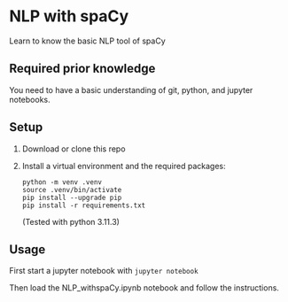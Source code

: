 # NLP with spaCy
Learn to know the basic NLP tool of spaCy

## Required prior knowledge
You need to have a basic understanding of git, python, and jupyter notebooks.

## Setup
1. Download or clone this repo
2. Install a virtual environment and the required packages:

    ```
    python -m venv .venv
    source .venv/bin/activate
    pip install --upgrade pip
    pip install -r requirements.txt
    ```
    (Tested with python 3.11.3)

## Usage
First start a jupyter notebook with   ```jupyter notebook```

Then load the NLP_withspaCy.ipynb notebook and follow the instructions.
